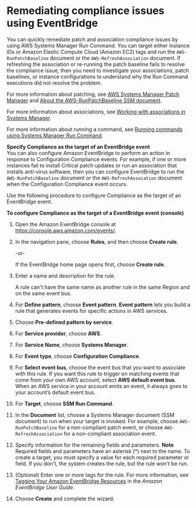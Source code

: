 # Remediating compliance issues using EventBridge<a name="sysman-compliance-fixing"></a>

You can quickly remediate patch and association compliance issues by using AWS Systems Manager Run Command\. You can target either instance IDs or Amazon Elastic Compute Cloud \(Amazon EC2\) tags and run the `AWS-RunPatchBaseline` document or the `AWS-RefreshAssociation` document\. If refreshing the association or re\-running the patch baseline fails to resolve the compliance issue, then you need to investigate your associations, patch baselines, or instance configurations to understand why the Run Command executions did not resolve the problem\. 

For more information about patching, see [AWS Systems Manager Patch Manager](systems-manager-patch.md) and [About the AWS\-RunPatchBaseline SSM document](patch-manager-about-aws-runpatchbaseline.md)\.

For more information about associations, see [Working with associations in Systems Manager](systems-manager-associations.md)\.

For more information about running a command, see [Running commands using Systems Manager Run Command](run-command.md)\.

**Specify Compliance as the target of an EventBridge event**  
You can also configure Amazon EventBridge to perform an action in response to Configuration Compliance events\. For example, if one or more instances fail to install Critical patch updates or run an association that installs anti\-virus software, then you can configure EventBridge to run the `AWS-RunPatchBaseline` document or the `AWS-RefreshAssocation` document when the Configuration Compliance event occurs\. 

Use the following procedure to configure Compliance as the target of an EventBridge event\.

**To configure Compliance as the target of a EventBridge event \(console\)**

1. Open the Amazon EventBridge console at [https://console\.aws\.amazon\.com/events/](https://console.aws.amazon.com/events/)\.

1. In the navigation pane, choose **Rules**, and then choose **Create rule**\.

   \-or\-

   If the EventBridge home page opens first, choose **Create rule**\.

1. Enter a name and description for the rule\.

   A rule can't have the same name as another rule in the same Region and on the same event bus\.

1. For **Define pattern**, choose **Event pattern**\. **Event pattern** lets you build a rule that generates events for specific actions in AWS services\.

1. Choose **Pre\-defined pattern by service**\.

1. For **Service provider**, choose **AWS**\.

1. For **Service Name**, choose **Systems Manager**\.

1. For **Event type**, choose **Configuration Compliance**\.

1. For **Select event bus**, choose the event bus that you want to associate with this rule\. If you want this rule to trigger on matching events that come from your own AWS account, select **AWS default event bus**\. When an AWS service in your account emits an event, it always goes to your account’s default event bus\. 

1. For **Target**, choose **SSM Run Command**\. 

1. In the **Document** list, choose a Systems Manager document \(SSM document\) to run when your target is invoked\. For example, choose `AWS-RunPatchBaseline` for a non\-compliant patch event, or choose `AWS-RefreshAssociation` for a non\-compliant association event\.

1. Specify information for the remaining fields and parameters\.
**Note**  
Required fields and parameters have an asterisk \(\*\) next to the name\. To create a target, you must specify a value for each required parameter or field\. If you don't, the system creates the rule, but the rule won't be run\.

1. \(Optional\) Enter one or more tags for the rule\. For more information, see [Tagging Your Amazon EventBridge Resources](https://docs.aws.amazon.com/eventbridge/latest/userguide/eventbridge-tagging.html) in the *Amazon EventBridge User Guide*\.

1. Choose **Create** and complete the wizard\.